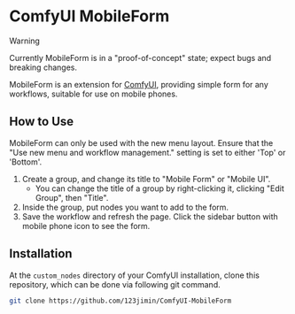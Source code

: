 # ComfyUI MobileForm

> [!WARNING]
> Currently MobileForm is in a "proof-of-concept" state; expect bugs and breaking changes.

MobileForm is an extension for [ComfyUI](https://github.com/comfyanonymous/ComfyUI), providing simple form for any workflows, suitable for use on mobile phones.

## How to Use

MobileForm can only be used with the new menu layout. Ensure that the "Use new menu and workflow management." setting is set to either 'Top' or 'Bottom'.

1. Create a group, and change its title to "Mobile Form" or "Mobile UI".
   - You can change the title of a group by right-clicking it, clicking "Edit Group", then "Title".
2. Inside the group, put nodes you want to add to the form.
3. Save the workflow and refresh the page. Click the sidebar button with mobile phone icon to see the form.

## Installation

At the `custom_nodes` directory of your ComfyUI installation, clone this repository, which can be done via following git command.

```bash
git clone https://github.com/123jimin/ComfyUI-MobileForm
```
